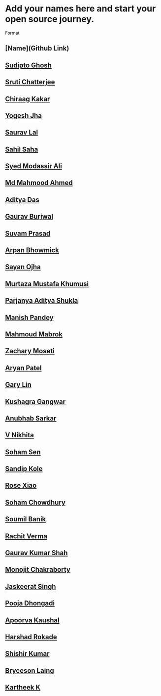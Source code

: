 # Add your names here and start your open source journey.

Format

## [Name](Github Link)

## [Sudipto Ghosh](https://github.com/pydevsg/)

## [Sruti Chatterjee](https://github.com/sruti2024)

## [Chiraag Kakar](https://github.com/chiraag-kakar/)

## [Yogesh Jha](https://github.com/hound77)

## [Saurav Lal](https://github.com/saurav-skl/)

## [Sahil Saha](https://github.com/sahilsaha7773/)

## [Syed Modassir Ali](https://github.com/gr33nm0nk2802/)

## [Md Mahmood Ahmed](https://github.com/mahmood199/)

## [Aditya Das](https://github.com/AdityaDas2101/)

## [Gaurav Burjwal](https://github.com/gauravburjwal)

## [Suvam Prasad](https://github.com/SuvamPrasd)

## [Arpan Bhowmick](https://github.com/arpanb8907/)

## [Sayan Ojha](https://github.com/sayan2203/)

## [Murtaza Mustafa Khumusi](https://github.com/murtaza1112/)

## [Parjanya Aditya Shukla](https://github.com/parjanyaacoder)

## [Manish Pandey](https://github.com/InvincibleNobita)

## [Mahmoud Mabrok](https://github.com/MahmoudMabrok)

## [Zachary Moseti](https://github.com/ZachyDev)

## [Aryan Patel](https://github.com/patelaryan7751/)

## [Gary Lin](https://github.com/tgoscray)

## [Kushagra Gangwar](https://github.com/kushagragangwarr/)

## [Anubhab Sarkar](https://github.com/anubhab1710/)

## [V Nikhita](https://github.com/Nikhita28)

## [Soham Sen](https://github.com/NuclearCactus)

## [Sandip Kole](https://github.com/maihunsandip)

## [Rose Xiao](https://github.com/Rozie733)

## [Soham Chowdhury](https://github.com/code-soham/)

## [Soumil Banik](https://github.com/Soumil-Banik)

## [Rachit Verma](https://github.com/rachit23)

## [Gaurav Kumar Shah](https://github.com/GaurKS)

## [Monojit Chakraborty](https://github.com/mcmonojit)

## [Jaskeerat Singh](https://github.com/Jassi10000)

## [Pooja Dhongadi](https://github.com/PoojaDhongadi)

## [Apoorva Kaushal](https://github.com/ApoorvaKaushal09)

## [Harshad Rokade](https://github.com/harshad71)

## [Shishir Kumar](https://github.com/CoffeeQuotes)

## [Bryceson Laing](https://github.com/bklaing2/)

## [Kartheek K](https://github.com/kkartheek134/)

